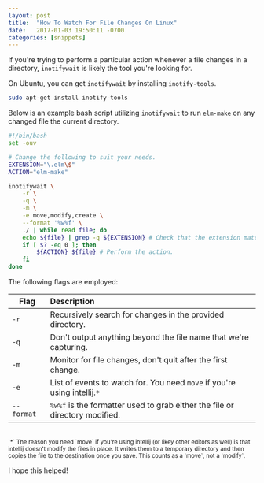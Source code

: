 ```yaml
---
layout: post
title:  "How To Watch For File Changes On Linux"
date:   2017-01-03 19:50:11 -0700
categories: [snippets]
---
```


If you're trying to perform a particular action whenever a file changes in a directory,
`inotifywait` is likely the tool you're looking for.

On Ubuntu, you can get `inotifywait` by installing `inotify-tools`.

```bash
sudo apt-get install inotify-tools
```

Below is an example bash script utilizing `inotifywait` to run `elm-make` on any changed file
the current directory.


```bash
#!/bin/bash
set -ouv

# Change the following to suit your needs.
EXTENSION="\.elm\$"
ACTION="elm-make"

inotifywait \
    -r \
    -q \
    -m \
    -e move,modify,create \
    --format '%w%f' \
    ./ | while read file; do
    echo ${file} | grep -q ${EXTENSION} # Check that the extension matched.
    if [ $? -eq 0 ]; then
        ${ACTION} ${file} # Perform the action.
    fi
done
```

The following flags are employed:

| Flag       | Description                                                                 |
| -----------|:----------------------------------------------------------------------------|
| `-r`       | Recursively search for changes in the provided directory.                   |
| `-q`       | Don't output anything beyond the file name that we're capturing.            |
| `-m`       | Monitor for file changes, don't quit after the first change.                |
| `-e`       | List of events to watch for. You need `move` if you're using intellij.`*`   |
| `--format` | `%w%f` is the formatter used to grab either the file or directory modified. |

<br />

<small>
`*` The reason you need `move` if you're using intellij (or likey other editors as well) is that
intellij doesn't modify the files in place. It writes them to a temporary directory and then
copies the file to the destination once you save. This counts as a `move`, not a `modify`.
</small>

I hope this helped!
